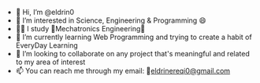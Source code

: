 - 👋 Hi, I’m @eldrin0
- 👀 I’m interested in Science, Engineering & Programming :smile:
- 👨‍🎓 I study :star2:Mechatronics Engineering:star2:
- 🌱 I’m currently learning Web Programming and trying to create a habit of EveryDay Learning
- 🧐 I’m looking to collaborate on any project that's meaningful and related to my area of interest
- 📫 You can reach me through my email: :email:eldrinereqi0@gmail.com

<!---
eldrin0/eldrin0 is a ✨ special ✨ repository because its `README.md` (this file) appears on your GitHub profile.
You can click the Preview link to take a look at your changes.
--->
